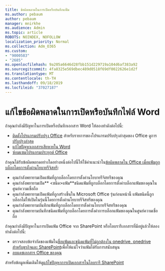```yaml
---
title: ข้อผิดพลาดในการเปิดหรือบันทึกแฟ้ม
ms.author: pebaum
author: pebaum
manager: mnirkhe
ms.audience: Admin
ms.topic: article
ROBOTS: NOINDEX, NOFOLLOW
localization_priority: Normal
ms.collection: Adm_O365
ms.custom:
- "9000583"
- "2685"
ms.openlocfilehash: 9a205a6646d28fbb151d229719a104d6af383a92
ms.sourcegitcommit: 4fa8325e569dbec489d0518f69df0022626e1d2f
ms.translationtype: MT
ms.contentlocale: th-TH
ms.lasthandoff: 09/18/2019
ms.locfileid: "37027187"
---
```

# <a name="resolve-errors-opening-or-saving-word-files"></a>แก้ไขข้อผิดพลาดในการเปิดหรือบันทึกไฟล์ Word

ถ้าคุณกำลังมีปัญหาในการเปิดหรือบันทึกเอกสาร Word ให้ลองทำดังต่อไปนี้:

- [ติดตั้งโปรแกรมปรับปรุง Office](https://support.office.com/article/2ab296f3-7f03-43a2-8e50-46de917611c5) สำหรับรายการของโปรแกรมปรับปรุงล่าสุดของ Office ดูการ[ปรับปรุงล่าสุด](https://docs.microsoft.com/officeupdates/office-updates-msi)
- [แก้ไขปัญหาเอกสารเสียหายใน Word](https://docs.microsoft.com/office/troubleshoot/word/damaged-documents-in-word)
- [ซ่อมแซมโปรแกรมประยุกต์ Office](https://support.office.com/Article/Repair-an-Office-application-7821d4b6-7c1d-4205-aa0e-a6b40c5bb88b)

ถ้าคุณได้รับข้อผิดพลาดอย่างใดอย่างหนึ่งต่อไปนี้ให้ใช้คำแนะนำใน[ข้อผิดพลาดใน Office เมื่อแฟ้มถูกบล็อกโดยการตั้งค่านโยบายรีจิสทรี](https://docs.microsoft.com/office/troubleshoot/settings/file-blocked-in-office):

- คุณกำลังพยายามเปิดแฟ้มที่ถูกบล็อกโดยการตั้งค่านโยบายรีจิสทรีของคุณ
- คุณกำลังพยายามเปิด** \<ชนิด\>แฟ้ม**ชนิดแฟ้มที่ถูกบล็อกโดยการตั้งค่าบล็อกแฟ้มของคุณในศูนย์ความเชื่อถือ
- คุณกำลังพยายามเปิดแฟ้มที่ถูกสร้างขึ้นใน Microsoft Office รุ่นก่อนหน้านี้ แฟ้มชนิดนี้ถูกบล็อกไม่ให้เปิดในรุ่นนี้โดยการตั้งค่านโยบายรีจิสทรีของคุณ
- คุณกำลังพยายามบันทึกแฟ้มที่ถูกบล็อกโดยการตั้งค่านโยบายรีจิสทรีของคุณ
- คุณกำลังพยายามบันทึกชนิดแฟ้มที่ถูกบล็อกโดยการตั้งค่าการบล็อกแฟ้มของคุณในศูนย์ความเชื่อถือ

ถ้าคุณกำลังมีปัญหาในการเปิดแฟ้ม Office จาก SharePoint หรือไลบรารีเอกสารที่มีอยู่แล้วให้ลองทำดังต่อไปนี้:

- ตรวจสอบข้อจำกัดของแฟ้มใน[ชื่อแฟ้มและชนิดแฟ้มที่ไม่ถูกต้องใน onedrive, onedrive สำหรับธุรกิจและ SharePoint](https://support.office.com/article/64883a5d-228e-48f5-b3d2-eb39e07630fa)เพื่อให้แน่ใจว่าแฟ้มได้รับการสนับสนุน 
- [ลบแคชเอกสาร Office ของคุณ](https://support.office.com/article/b1d3765e-d71b-4bb8-99ca-acd22c42995d
) 

สำหรับข้อมูลเพิ่มเติมให้ดู[แก้ไขปัญหาการเปิดเอกสารในไลบรารี SharePoint](https://support.office.com/article/31329fa1-4ad0-47fc-95d8-bb0c5b12a536)